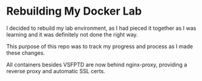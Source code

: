 # Rebuilding My Docker Lab

I decided to rebuild my lab environment, as I had pieced it together as I was learning and it was definitely not done the right way. 

This purpose of this repo was to track my progress and process as I made these changes. 

All containers besides VSFPTD are now behind nginx-proxy, providing a reverse proxy and automatic SSL certs.
